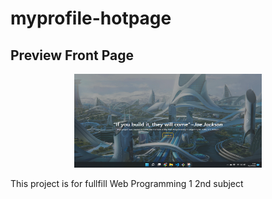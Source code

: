 # myprofile-hotpage
## Preview Front Page

<div align="center">
  <img src="previewpage.png" alt="Front page image" width="300" height="150"/>
</div>

<p>This project is for fullfill Web Programming 1 2nd subject</p>
